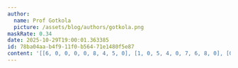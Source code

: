 ```yaml
---
author:
  name: Prof Gotkola
  picture: /assets/blog/authors/gotkola.png
maskRate: 0.34
date: 2025-10-29T19:00:01.363385
id: 78ba04aa-b4f9-11f0-b564-71e1480f5e87
content: '[[6, 0, 0, 0, 0, 8, 4, 5, 0], [1, 0, 5, 4, 0, 7, 6, 8, 0], [0, 0, 8, 0, 2, 5, 0, 0, 1], [0, 1, 2, 3, 5, 6, 8, 0, 0], [7, 8, 9, 2, 4, 0, 3, 6, 5], [0, 5, 6, 0, 8, 0, 0, 1, 4], [2, 7, 1, 5, 0, 3, 9, 4, 8], [5, 0, 3, 8, 7, 4, 1, 2, 0], [8, 0, 4, 9, 0, 2, 0, 7, 3]]'
---
```

